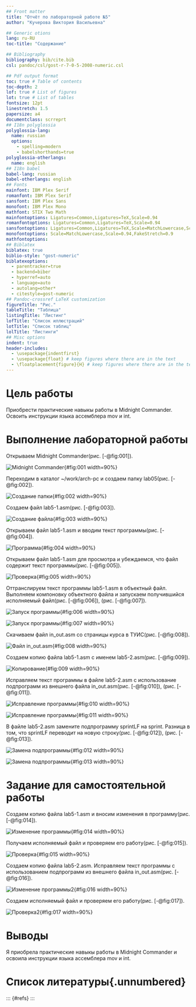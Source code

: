 ```yaml
---
## Front matter
title: "Отчёт по лабораторной работе №5"
author: "Кучерова Виктория Васильевна"

## Generic otions
lang: ru-RU
toc-title: "Содержание"

## Bibliography
bibliography: bib/cite.bib
csl: pandoc/csl/gost-r-7-0-5-2008-numeric.csl

## Pdf output format
toc: true # Table of contents
toc-depth: 2
lof: true # List of figures
lot: true # List of tables
fontsize: 12pt
linestretch: 1.5
papersize: a4
documentclass: scrreprt
## I18n polyglossia
polyglossia-lang:
  name: russian
  options:
	- spelling=modern
	- babelshorthands=true
polyglossia-otherlangs:
  name: english
## I18n babel
babel-lang: russian
babel-otherlangs: english
## Fonts
mainfont: IBM Plex Serif
romanfont: IBM Plex Serif
sansfont: IBM Plex Sans
monofont: IBM Plex Mono
mathfont: STIX Two Math
mainfontoptions: Ligatures=Common,Ligatures=TeX,Scale=0.94
romanfontoptions: Ligatures=Common,Ligatures=TeX,Scale=0.94
sansfontoptions: Ligatures=Common,Ligatures=TeX,Scale=MatchLowercase,Scale=0.94
monofontoptions: Scale=MatchLowercase,Scale=0.94,FakeStretch=0.9
mathfontoptions:
## Biblatex
biblatex: true
biblio-style: "gost-numeric"
biblatexoptions:
  - parentracker=true
  - backend=biber
  - hyperref=auto
  - language=auto
  - autolang=other*
  - citestyle=gost-numeric
## Pandoc-crossref LaTeX customization
figureTitle: "Рис."
tableTitle: "Таблица"
listingTitle: "Листинг"
lofTitle: "Список иллюстраций"
lotTitle: "Список таблиц"
lolTitle: "Листинги"
## Misc options
indent: true
header-includes:
  - \usepackage{indentfirst}
  - \usepackage{float} # keep figures where there are in the text
  - \floatplacement{figure}{H} # keep figures where there are in the text
---
```


# Цель работы

Приобрести практические навыкы работы в Midnight Commander. Освоить инструкции языка ассемблера mov и int.

# Выполнение лабораторной работы

Открываем Midnight Commander(рис. [-@fig:001]).

![Midnight Commander](image/image3.png){#fig:001 width=90%}

Переходим в каталог ~/work/arch-pc и создаем папку lab05(рис. [-@fig:002]).

![Создание папки](image/image1.png){#fig:002 width=90%}

Создаем файл lab5-1.asm(рис. [-@fig:003]).

![Создание файла](image/image2.png){#fig:003 width=90%}

Открываем файл lab5-1.asm и вводим текст программы(рис. [-@fig:004]).

![Программа](image/image4.png){#fig:004 width=90%}

Открываем файл lab5-1.asm для просмотра и убеждаемся, что файл содержит текст программы(рис. [-@fig:005]).

![Проверка](image/image4.png){#fig:005 width=90%}

Оттранслируем текст программы lab5-1.asm в объектный файл. Выполняем компоновку объектного файла и запускаем получившийся исполняемый файл(рис. [-@fig:006]), (рис. [-@fig:007]).

![Запуск программы](image/image5.png){#fig:006 width=90%}

![Запуск программы](image/image6.png){#fig:007 width=90%}

Скачиваем файл in_out.asm со страницы курса в ТУИС(рис. [-@fig:008]).

![Файл in_out.asm](image/image7.png){#fig:008 width=90%}

Создаем копию файла lab5-1.asm с именем lab5-2.asm(рис. [-@fig:009]).

![Копирование](image/image8.png){#fig:009 width=90%}

Исправляем текст программы в файле lab5-2.asm с использование подпрограмм из внешнего файла in_out.asm(рис. [-@fig:010]), (рис. [-@fig:011]).

![Исправление программы](image/image10.png){#fig:010 width=90%}

![Исправление программы](image/image9.png){#fig:011 width=90%}

В файле lab5-2.asm замените подпрограмму sprintLF на sprint. Разница в том, что sprintLF переводит на новую строку(рис. [-@fig:012]), (рис. [-@fig:013]).

![Замена подпрограммы](image/image18.png){#fig:012 width=90%}

![Замена подпрограммы](image/image11.png){#fig:013 width=90%}

# Задание для самостоятельной работы

Создаем копию файла lab5-1.asm и вносим изменения в программу(рис. [-@fig:014]).

![Изменение программы](image/image14.png){#fig:014 width=90%}

Получаем исполняемый файл и проверяем его работу(рис. [-@fig:015]).

![Проверка](image/image13.png){#fig:015 width=90%}

Создаем копию файла lab5-2.asm. Исправляем текст программы с использованием подпрограмм из внешнего файла in_out.asm(рис. [-@fig:016]).

![Изменение программы2](image/image16.png){#fig:016 width=90%}

Создаем исполняемый файл и проверяем его работу(рис. [-@fig:017]).

![Проверка2](image/image15.png){#fig:017 width=90%}

# Выводы

Я приобрела практические навыкы работы в Midnight Commander и освоила инструкции языка ассемблера mov и int.

# Список литературы{.unnumbered}

::: {#refs}
:::
